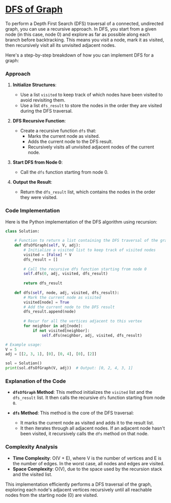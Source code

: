 # [DFS of Graph](https://www.geeksforgeeks.org/problems/depth-first-traversal-for-a-graph/1)

To perform a Depth First Search (DFS) traversal of a connected, undirected graph, you can use a recursive approach. In DFS, you start from a given node (in this case, node 0) and explore as far as possible along each branch before backtracking. This means you visit a node, mark it as visited, then recursively visit all its unvisited adjacent nodes.

Here's a step-by-step breakdown of how you can implement DFS for a graph:

### Approach

1. **Initialize Structures**:
   - Use a list `visited` to keep track of which nodes have been visited to avoid revisiting them.
   - Use a list `dfs_result` to store the nodes in the order they are visited during the DFS traversal.

2. **DFS Recursive Function**:
   - Create a recursive function `dfs` that:
     - Marks the current node as visited.
     - Adds the current node to the DFS result.
     - Recursively visits all unvisited adjacent nodes of the current node.

3. **Start DFS from Node 0**:
   - Call the `dfs` function starting from node 0.

4. **Output the Result**:
   - Return the `dfs_result` list, which contains the nodes in the order they were visited.

### Code Implementation

Here is the Python implementation of the DFS algorithm using recursion:

```python
class Solution:
    
    # Function to return a list containing the DFS traversal of the graph.
    def dfsOfGraph(self, V, adj):
        # Initialize a visited list to keep track of visited nodes
        visited = [False] * V
        dfs_result = []
        
        # Call the recursive dfs function starting from node 0
        self.dfs(0, adj, visited, dfs_result)
        
        return dfs_result
    
    def dfs(self, node, adj, visited, dfs_result):
        # Mark the current node as visited
        visited[node] = True
        # Add the current node to the DFS result
        dfs_result.append(node)
        
        # Recur for all the vertices adjacent to this vertex
        for neighbor in adj[node]:
            if not visited[neighbor]:
                self.dfs(neighbor, adj, visited, dfs_result)

# Example usage:
V = 5
adj = [[2, 3, 1], [0], [0, 4], [0], [2]]

sol = Solution()
print(sol.dfsOfGraph(V, adj))  # Output: [0, 2, 4, 3, 1]
```

### Explanation of the Code

- **`dfsOfGraph` Method**: This method initializes the `visited` list and the `dfs_result` list. It then calls the recursive `dfs` function starting from node `0`.

- **`dfs` Method**: This method is the core of the DFS traversal:
  - It marks the current node as visited and adds it to the result list.
  - It then iterates through all adjacent nodes. If an adjacent node hasn't been visited, it recursively calls the `dfs` method on that node.

### Complexity Analysis

- **Time Complexity**: O(V + E), where V is the number of vertices and E is the number of edges. In the worst case, all nodes and edges are visited.
- **Space Complexity**: O(V), due to the space used by the recursion stack and the visited list.

This implementation efficiently performs a DFS traversal of the graph, exploring each node's adjacent vertices recursively until all reachable nodes from the starting node (0) are visited.
